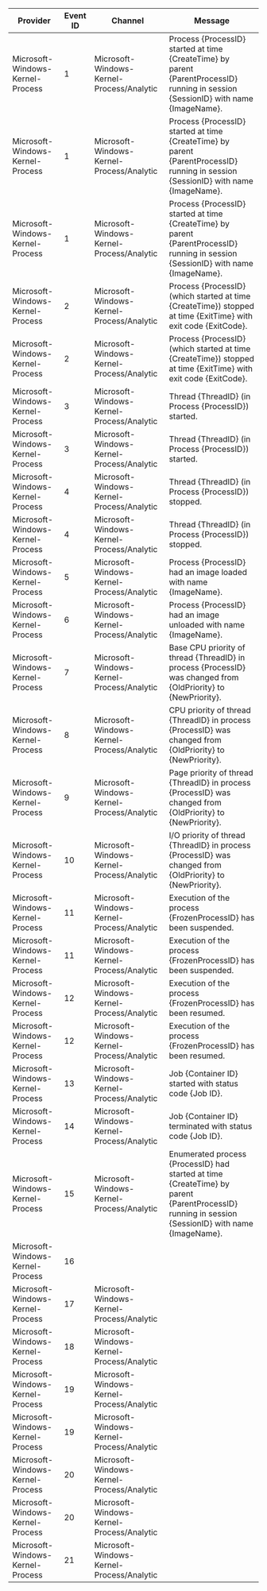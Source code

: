 Provider                          |  Event ID  |  Channel                                    |  Message
----------------------------------|------------|---------------------------------------------|---------------------------------------------------------------------------------------------------------------------------------------------------
Microsoft-Windows-Kernel-Process  |  1         |  Microsoft-Windows-Kernel-Process/Analytic  |  Process {ProcessID} started at time {CreateTime} by parent {ParentProcessID} running in session {SessionID} with name {ImageName}.
Microsoft-Windows-Kernel-Process  |  1         |  Microsoft-Windows-Kernel-Process/Analytic  |  Process {ProcessID} started at time {CreateTime} by parent {ParentProcessID} running in session {SessionID} with name {ImageName}.
Microsoft-Windows-Kernel-Process  |  1         |  Microsoft-Windows-Kernel-Process/Analytic  |  Process {ProcessID} started at time {CreateTime} by parent {ParentProcessID} running in session {SessionID} with name {ImageName}.
Microsoft-Windows-Kernel-Process  |  2         |  Microsoft-Windows-Kernel-Process/Analytic  |  Process {ProcessID} (which started at time {CreateTime}) stopped at time {ExitTime} with exit code {ExitCode}.
Microsoft-Windows-Kernel-Process  |  2         |  Microsoft-Windows-Kernel-Process/Analytic  |  Process {ProcessID} (which started at time {CreateTime}) stopped at time {ExitTime} with exit code {ExitCode}.
Microsoft-Windows-Kernel-Process  |  3         |  Microsoft-Windows-Kernel-Process/Analytic  |  Thread {ThreadID} (in Process {ProcessID}) started.
Microsoft-Windows-Kernel-Process  |  3         |  Microsoft-Windows-Kernel-Process/Analytic  |  Thread {ThreadID} (in Process {ProcessID}) started.
Microsoft-Windows-Kernel-Process  |  4         |  Microsoft-Windows-Kernel-Process/Analytic  |  Thread {ThreadID} (in Process {ProcessID}) stopped.
Microsoft-Windows-Kernel-Process  |  4         |  Microsoft-Windows-Kernel-Process/Analytic  |  Thread {ThreadID} (in Process {ProcessID}) stopped.
Microsoft-Windows-Kernel-Process  |  5         |  Microsoft-Windows-Kernel-Process/Analytic  |  Process {ProcessID} had an image loaded with name {ImageName}.
Microsoft-Windows-Kernel-Process  |  6         |  Microsoft-Windows-Kernel-Process/Analytic  |  Process {ProcessID} had an image unloaded with name {ImageName}.
Microsoft-Windows-Kernel-Process  |  7         |  Microsoft-Windows-Kernel-Process/Analytic  |  Base CPU priority of thread {ThreadID} in process {ProcessID} was changed from {OldPriority} to {NewPriority}.
Microsoft-Windows-Kernel-Process  |  8         |  Microsoft-Windows-Kernel-Process/Analytic  |  CPU priority of thread {ThreadID} in process {ProcessID} was changed from {OldPriority} to {NewPriority}.
Microsoft-Windows-Kernel-Process  |  9         |  Microsoft-Windows-Kernel-Process/Analytic  |  Page priority of thread {ThreadID} in process {ProcessID} was changed from {OldPriority} to {NewPriority}.
Microsoft-Windows-Kernel-Process  |  10        |  Microsoft-Windows-Kernel-Process/Analytic  |  I/O priority of thread {ThreadID} in process {ProcessID} was changed from {OldPriority} to {NewPriority}.
Microsoft-Windows-Kernel-Process  |  11        |  Microsoft-Windows-Kernel-Process/Analytic  |  Execution of the process {FrozenProcessID} has been suspended.
Microsoft-Windows-Kernel-Process  |  11        |  Microsoft-Windows-Kernel-Process/Analytic  |  Execution of the process {FrozenProcessID} has been suspended.
Microsoft-Windows-Kernel-Process  |  12        |  Microsoft-Windows-Kernel-Process/Analytic  |  Execution of the process {FrozenProcessID} has been resumed.
Microsoft-Windows-Kernel-Process  |  12        |  Microsoft-Windows-Kernel-Process/Analytic  |  Execution of the process {FrozenProcessID} has been resumed.
Microsoft-Windows-Kernel-Process  |  13        |  Microsoft-Windows-Kernel-Process/Analytic  |  Job {Container ID} started with status code {Job ID}.
Microsoft-Windows-Kernel-Process  |  14        |  Microsoft-Windows-Kernel-Process/Analytic  |  Job {Container ID} terminated with status code {Job ID}.
Microsoft-Windows-Kernel-Process  |  15        |  Microsoft-Windows-Kernel-Process/Analytic  |  Enumerated process {ProcessID} had started at time {CreateTime} by parent {ParentProcessID} running in session {SessionID} with name {ImageName}.
Microsoft-Windows-Kernel-Process  |  16        |                                             |
Microsoft-Windows-Kernel-Process  |  17        |  Microsoft-Windows-Kernel-Process/Analytic  |
Microsoft-Windows-Kernel-Process  |  18        |  Microsoft-Windows-Kernel-Process/Analytic  |
Microsoft-Windows-Kernel-Process  |  19        |  Microsoft-Windows-Kernel-Process/Analytic  |
Microsoft-Windows-Kernel-Process  |  19        |  Microsoft-Windows-Kernel-Process/Analytic  |
Microsoft-Windows-Kernel-Process  |  20        |  Microsoft-Windows-Kernel-Process/Analytic  |
Microsoft-Windows-Kernel-Process  |  20        |  Microsoft-Windows-Kernel-Process/Analytic  |
Microsoft-Windows-Kernel-Process  |  21        |  Microsoft-Windows-Kernel-Process/Analytic  |